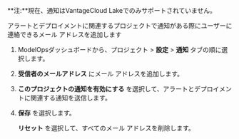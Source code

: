 **注:**現在、通知はVantageCloud Lakeでのみサポートされていません。

アラートとデプロイメントに関連するプロジェクトで通知がある際にユーザーに連絡できるメール アドレスを追加します

1.  ModelOpsダッシュボードから、プロジェクト > **設定** > **通知** タブの順に選択します。


1.  **受信者のメールアドレス** にメール アドレスを追加します。


1.  **このプロジェクトの通知を有効にする** を選択して、アラートとデプロイメントに関連する通知を送信します。


1.  **保存** を選択します。

    **リセット** を選択して、すべてのメール アドレスを削除します。


